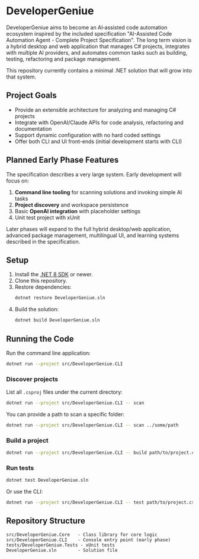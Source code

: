 # DeveloperGeniue

DeveloperGeniue aims to become an AI‑assisted code automation ecosystem inspired by the included specification "AI-Assisted Code Automation Agent - Complete Project Specification".  The long term vision is a hybrid desktop and web application that manages C# projects, integrates with multiple AI providers, and automates common tasks such as building, testing, refactoring and package management.

This repository currently contains a minimal .NET solution that will grow into that system.

## Project Goals

* Provide an extensible architecture for analyzing and managing C# projects
* Integrate with OpenAI/Claude APIs for code analysis, refactoring and documentation
* Support dynamic configuration with no hard coded settings
* Offer both CLI and UI front-ends (initial development starts with CLI)

## Planned Early Phase Features

The specification describes a very large system.  Early development will focus on:

1. **Command line tooling** for scanning solutions and invoking simple AI tasks
2. **Project discovery** and workspace persistence
3. Basic **OpenAI integration** with placeholder settings
4. Unit test project with xUnit

Later phases will expand to the full hybrid desktop/web application, advanced package management, multilingual UI, and learning systems described in the specification.

## Setup

1. Install the [.NET 8 SDK](https://dotnet.microsoft.com/download) or newer.
2. Clone this repository.
3. Restore dependencies:
   ```bash
   dotnet restore DeveloperGeniue.sln
   ```
4. Build the solution:
   ```bash
   dotnet build DeveloperGeniue.sln
   ```

## Running the Code

Run the command line application:

```bash
dotnet run --project src/DeveloperGeniue.CLI
```

### Discover projects

List all `.csproj` files under the current directory:

```bash
dotnet run --project src/DeveloperGeniue.CLI -- scan
```

You can provide a path to scan a specific folder:

```bash
dotnet run --project src/DeveloperGeniue.CLI -- scan ../some/path
```

### Build a project

```bash
dotnet run --project src/DeveloperGeniue.CLI -- build path/to/project.csproj
```

### Run tests

```bash
dotnet test DeveloperGeniue.sln
```

Or use the CLI:

```bash
dotnet run --project src/DeveloperGeniue.CLI -- test path/to/project.csproj
```

## Repository Structure

```
src/DeveloperGeniue.Core   - Class library for core logic
src/DeveloperGeniue.CLI    - Console entry point (early phase)
tests/DeveloperGeniue.Tests - xUnit tests
DeveloperGeniue.sln        - Solution file
```

